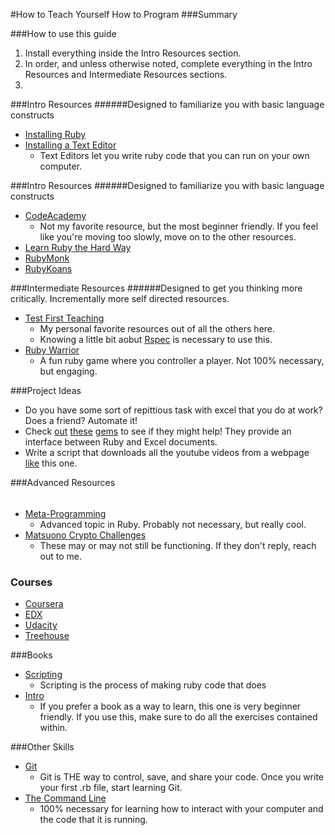 #How to Teach Yourself How to Program
###Summary 


###How to use this guide
1. Install everything inside the Intro Resources section. 
2. In order, and unless otherwise noted, complete everything in the Intro Resources and Intermediate Resources sections. 
3.



###Intro Resources
######Designed to familiarize you with basic language constructs
* [Installing Ruby](http://ruby.learncodethehardway.org/book/ex0.html)
* [Installing a Text Editor](https://github.com/textmate/textmate)
  * Text Editors let you write ruby code that you can run on your own computer.  


###Intro Resources
######Designed to familiarize you with basic language constructs

* [CodeAcademy](http://www.codecademy.com/tracks/ruby)
  * Not my favorite resource, but the most beginner friendly.  If you feel like you're moving too slowly, move on to the other resources.   
* [Learn Ruby the Hard Way](http://ruby.learncodethehardway.org/)  
* [RubyMonk](https://rubymonk.com/)  
* [RubyKoans](http://rubykoans.com/) 

###Intermediate Resources
######Designed to get you thinking more critically.   Incrementally more self directed resources.  

* [Test First Teaching](http://testfirst.org/learn_ruby)
  *  My personal favorite resources out of all the others here.  
  * Knowing a little bit aobut [Rspec](http://rspec.codeschool.com/levels/1) is necessary to use this. 
* [Ruby Warrior](https://github.com/ryanb/ruby-warrior)
  * A fun ruby game where you controller a player.  Not 100% necessary, but engaging.   

###Project Ideas
*  Do you have some sort of repittious task with excel that you do at work? Does a friend? Automate it!  
  * Check [out](http://blog.bignerdranch.com/1626-use-ruby-to-generate-formatted-excel-documents/) [these](http://roo.rubyforge.org/) [gems](https://github.com/cxn03651/writeexcel) to see if they might help!  They provide an interface between Ruby and Excel documents.  
* Write a script that downloads all the youtube videos from a webpage [like](http://ask.metafilter.com/254416/I-need-80s-instrumental-sex-music) this one.    

###Advanced Resources 
######
* [Meta-Programming](http://ruby-metaprogramming.rubylearning.com/)
  * Advanced topic in Ruby.  Probably not necessary, but really cool.   
* [Matsuono Crypto Challenges](http://www.matasano.com/articles/crypto-challenges/)
  * These may or may not still be functioning.  If they don't reply, reach out to me.      

### Courses
* [Coursera](https://www.coursera.org/)
* [EDX](https://www.edx.org/course/harvardx/harvardx-cs50x-introduction-computer-1022)
* [Udacity](https://www.udacity.com/course/cs101)
* [Treehouse](https://teamtreehouse.com/)

###Books
* [Scripting](http://pragprog.com/book/bmsft/everyday-scripting-with-ruby)
  * Scripting is the process of making ruby code that does 
* [Intro](http://pragprog.com/book/ltp2/learn-to-program)
  * If you prefer a book as a way to learn, this one is very beginner friendly.  If you use this, make sure to do all the exercises contained within.  

###Other Skills
* [Git](http://gitimmersion.com/)
  * Git is THE way to control, save, and share your code.  Once you write your first .rb file, start learning Git.    
* [The Command Line](http://cli.learncodethehardway.org/book/)
  * 100% necessary for learning how to interact with your computer and the code that it is running.  